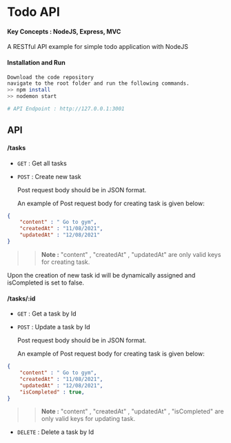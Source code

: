 # Todo API
#### Key Concepts : NodeJS, Express, MVC

A RESTful API example for simple todo application with NodeJS

#### Installation and Run
```bash
Download the code repository 
navigate to the root folder and run the following commands.
>> npm install
>> nodemon start

# API Endpoint : http://127.0.0.1:3001
```
## API

#### /tasks
* `GET` : Get all tasks
* `POST` : Create new task

    Post request body should be in JSON format.

    An example of Post request body for creating task is given below:
```json
{
    "content" : " Go to gym",
    "createdAt" : "11/08/2021",
    "updatedAt" : "12/08/2021"
} 
```

>> **Note :** "content" , "createdAt" , "updatedAt"  are only valid keys for creating task.

   Upon the creation of new task id will be dynamically assigned and isCompleted is set to false.

#### /tasks/:id
* `GET` : Get a task by Id
* `POST` : Update a task by Id

    Post request body should be in JSON format.

    An example of Post request body for creating task is given below:
    
```json
{
    "content" : " Go to gym",
    "createdAt" : "11/08/2021",
    "updatedAt" : "12/08/2021",
    "isCompleted" : true,
}
```
>> **Note :** "content" , "createdAt" , "updatedAt" , "isCompleted"  are only valid keys for updating task.

* `DELETE` : Delete a task by Id




